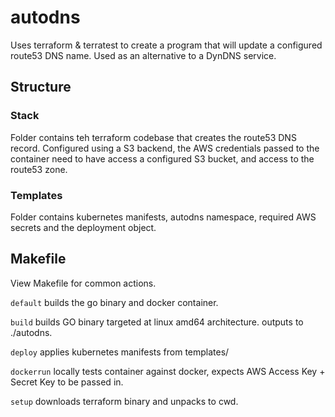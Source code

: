 # autodns

Uses terraform & terratest to create a program that will update a configured 
route53 DNS name. Used as an alternative to a DynDNS service. 

## Structure

### Stack

Folder contains teh terraform codebase that creates the route53 DNS record. 
Configured using a S3 backend, the AWS credentials passed to the container need
to have access a configured S3 bucket, and access to the route53 zone. 

### Templates

Folder contains kubernetes manifests, autodns namespace, required AWS secrets 
and the deployment object.

## Makefile 

View Makefile for common actions.

```default``` builds the go binary and docker container. 

```build``` builds GO binary targeted at linux amd64 architecture. 
outputs to ./autodns.

```deploy``` applies kubernetes manifests from templates/ 

```dockerrun``` locally tests container against docker, expects AWS 
Access Key + Secret Key to be passed in. 

```setup``` downloads terraform binary and unpacks to cwd. 


